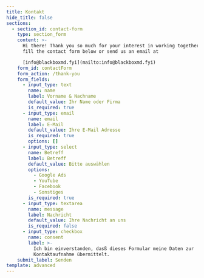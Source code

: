```yaml
---
title: Kontakt
hide_title: false
sections:
  - section_id: contact-form
    type: section_form
    content: >-
      Hi there! Thank you so much for your interest in working together. Please
      fill the contact form below or send us an email at

      [info@blackboxmd.fyi](mailto:info@blackboxmd.fyi)
    form_id: contactForm
    form_action: /thank-you
    form_fields:
      - input_type: text
        name: name
        label: Vorname & Nachname
        default_value: Ihr Name oder Firma
        is_required: true
      - input_type: email
        name: email
        label: E-Mail
        default_value: Ihre E-Mail Adresse
        is_required: true
        options: []
      - input_type: select
        name: Betreff
        label: Betreff
        default_value: Bitte auswählen
        options:
          - Google Ads
          - YouTube
          - Facebook
          - Sonstiges
        is_required: true
      - input_type: textarea
        name: message
        label: Nachricht
        default_value: Ihre Nachricht an uns
        is_required: false
      - input_type: checkbox
        name: consent
        label: >-
          Ich bin einverstanden, dasß dieses Formular meine Daten zur
          Kontaktaufnahme übermittelt.
    submit_label: Senden
template: advanced
---
```

